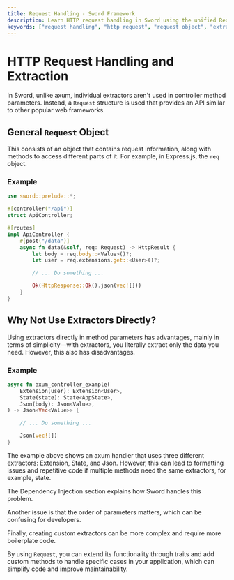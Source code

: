 ```yaml
---
title: Request Handling - Sword Framework
description: Learn HTTP request handling in Sword using the unified Request object. Understand extractors, parameters, and request processing.
keywords: ["request handling", "http request", "request object", "extractors", "sword framework", "request processing"]
---
```


# HTTP Request Handling and Extraction

In Sword, unlike axum, individual extractors aren't used in controller method parameters. Instead, a `Request` structure is used that provides an API similar to other popular web frameworks.

## General `Request` Object

This consists of an object that contains request information, along with methods to access different parts of it. For example, in Express.js, the `req` object.

### Example

```rust
use sword::prelude::*;

#[controller("/api")]
struct ApiController;

#[routes]
impl ApiController {
    #[post("/data")]
    async fn data(&self, req: Request) -> HttpResult {
        let body = req.body::<Value>()?;
        let user = req.extensions.get::<User>()?;

        // ... Do something ...

        Ok(HttpResponse::Ok().json(vec![]))
    }
}
```

## Why Not Use Extractors Directly?

Using extractors directly in method parameters has advantages, mainly in terms of simplicity—with extractors, you literally extract only the data you need. However, this also has disadvantages.

### Example

```rust
async fn axum_controller_example(
    Extension(user): Extension<User>,
    State(state): State<AppState>,
    Json(body): Json<Value>, 
) -> Json<Vec<Value>> {

    // ... Do something ...

    Json(vec![])
}
```

The example above shows an axum handler that uses three different extractors: Extension, State, and Json. However, this can lead to formatting issues and repetitive code if multiple methods need the same extractors, for example, state.

The Dependency Injection section explains how Sword handles this problem.

Another issue is that the order of parameters matters, which can be confusing for developers.

Finally, creating custom extractors can be more complex and require more boilerplate code.

By using `Request`, you can extend its functionality through traits and add custom methods to handle specific cases in your application, which can simplify code and improve maintainability.
